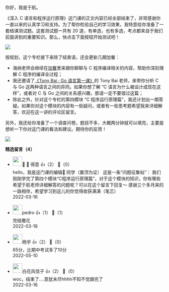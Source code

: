 你好，我是于航。

《深入 C 语言和程序运行原理》这门课的正文内容已经全部结束了，非常感谢你一直以来的认真学习和支持。为了帮你检验自己的学习效果，我特意给你准备了一套结课测试题。这套测试题一共有 20 道，有单选，也有多选，考点都来自于我们前面讲到的重要知识。那么，快点击下面按钮开始测试吧！

[![](https://static001.geekbang.org/resource/image/28/a4/28d1be62669b4f3cc01c36466bf811a4.png?wh=1142%2A201)](http://time.geekbang.org/quiz/intro?act_id=2945&exam_id=7785)

按规划，这个专栏接下来除了结束语，还会更新几期加餐：

- 海纳老师会继续在[加餐](https://time.geekbang.org/column/article/491633)里来跟你聊聊与 C 程序编译相关的内容，帮助你深刻理解 C 程序的编译全过程；
- 我还邀请了[《Tony Bai · Go 语言第一课》](https://time.geekbang.org/column/intro/100093501)的 Tony Bai 老师，来带你分析 C 与 Go 这两种语言之间的异同。如果你想了解 “C 语言为什么被设计成现在这样”，或者对 C 与 Go 之间的关系感兴趣，那请一定不要错过这篇；
- 除此之外，针对这个专栏的第四模块 “C 程序运行原理篇”，我还计划出一期答疑。如果你对这个模块的内容有一些疑问，或者有一些思考题希望我来详细解答，欢迎在这一讲的评论区留言。

另外，我还给你准备了一个调查问卷。题目不多，大概两分钟就可以填完，主要是想听一下你对这门课的看法和建议。期待你的反馈！

[![](https://static001.geekbang.org/resource/image/c5/cb/c5948bfa733fbbd183f01194cfd878cb.jpg?wh=1142x801)](https://jinshuju.net/f/wi5O17)
<div><strong>精选留言（4）</strong></div><ul>
<li><img src="https://thirdwx.qlogo.cn/mmopen/vi_32/MaygtS9JLKOhljn4Vaic7twtCYq0p4EJqia7BB1nCiaZKXAricom9cdeEQHtgTOEBD0WpMJ5IoGI1nzYqpDsEsjsJQ/132" width="30px"><span>🐑 🐑 得意</span> 👍（2） 💬（0）<div>hello，我是这门课的编辑🐑 同学（置顶为证）
这是一条“问题征集帖”：
我们刚刚学完了第四个模块“C程序运行原理篇”，对于这个模块的知识，你有哪些希望于航老师详细解答的问题呢？可以在这个留言下回复～
感谢三个多月来的一路相伴，希望学习到这儿的你觉得收获满满（笔芯）</div>2022-03-16</li><br/><li><img src="https://static001.geekbang.org/account/avatar/00/12/52/40/e57a736e.jpg" width="30px"><span>pedro</span> 👍（1） 💬（1）<div>完结撒花</div>2022-03-16</li><br/><li><img src="https://static001.geekbang.org/account/avatar/00/0f/7b/89/34f2cbcc.jpg" width="30px"><span>杨宇</span> 👍（2） 💬（0）<div>65分，比期中考试多了10分</div>2022-05-10</li><br/><li><img src="https://static001.geekbang.org/account/avatar/00/2b/80/7d/51914d34.jpg" width="30px"><span>白花风信子</span> 👍（2） 💬（0）<div>woc，结束了....意犹未尽hhhh不知不觉跟完了</div>2022-03-16</li><br/>
</ul>